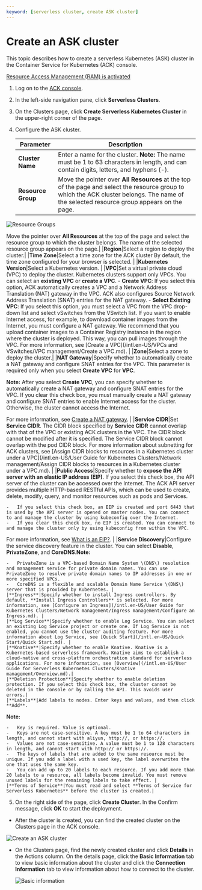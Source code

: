 ```yaml
---
keyword: [serverless cluster, create ASK cluster]
---
```


# Create an ASK cluster

This topic describes how to create a serverless Kubernetes \(ASK\) cluster in the Container Service for Kubernetes \(ACK\) console.

[Resource Access Management \(RAM\) is activated](/intl.en-US/Pricing/Billing.md)

1.  Log on to the [ACK console](https://cs.console.aliyun.com).

2.  In the left-side navigation pane, click **Serverless Clusters**.

3.  On the Clusters page, click **Create Serverless Kubernetes Cluster** in the upper-right corner of the page.

4.  Configure the ASK cluster.

    |Parameter|Description|
    |---------|-----------|
    |**Cluster Name**|Enter a name for the cluster. **Note:** The name must be 1 to 63 characters in length, and can contain digits, letters, and hyphens \(-\). |
    |**Resource Group**|Move the pointer over **All Resources** at the top of the page and select the resource group to which the ACK cluster belongs. The name of the selected resource group appears on the page.

![Resource Groups](https://static-aliyun-doc.oss-accelerate.aliyuncs.com/assets/img/en-US/9688404061/p127165.png)

Move the pointer over **All Resources** at the top of the page and select the resource group to which the cluster belongs. The name of the selected resource group appears on the page.|
    |**Region**|Select a region to deploy the cluster.|
    |**Time Zone**|Select a time zone for the ACK cluster By default, the time zone configured for your browser is selected. |
    |**Kubernetes Version**|Select a Kubernetes version. |
    |**VPC**|Set a virtual private cloud \(VPC\) to deploy the cluster. Kubernetes clusters support only VPCs. You can select an **existing VPC** or **create a VPC**.     -   **Create VPC**: If you select this option, ACK automatically creates a VPC and a Network Address Translation \(NAT\) gateway in the VPC. ACK also configures Source Network Address Translation \(SNAT\) entries for the NAT gateway.
    -   **Select Existing VPC**: If you select this option, you must select a VPC from the VPC drop-down list and select vSwitches from the VSwitch list. If you want to enable Internet access, for example, to download container images from the Internet, you must configure a NAT gateway. We recommend that you upload container images to a Container Registry instance in the region where the cluster is deployed. This way, you can pull images through the VPC.
For more information, see [Create a VPC](/intl.en-US/VPCs and VSwitches/VPC management/Create a VPC.md). |
    |**Zone**|Select a zone to deploy the cluster.|
    |**NAT Gateway**|Specify whether to automatically create a NAT gateway and configure SNAT entries for the VPC. This parameter is required only when you select **Create VPC** for **VPC**.

**Note:** After you select **Create VPC**, you can specify whether to automatically create a NAT gateway and configure SNAT entries for the VPC. If you clear this check box, you must manually create a NAT gateway and configure SNAT entries to enable Internet access for the cluster. Otherwise, the cluster cannot access the Internet.

For more information, see [Create a NAT gateway](). |
    |**Service CIDR**|Set **Service CIDR**. The CIDR block specified by **Service CIDR** cannot overlap with that of the VPC or existing ACK clusters in the VPC. The CIDR block cannot be modified after it is specified. The Service CIDR block cannot overlap with the pod CIDR block. For more information about subnetting for ACK clusters, see [Assign CIDR blocks to resources in a Kubernetes cluster under a VPC](/intl.en-US/User Guide for Kubernetes Clusters/Network management/Assign CIDR blocks to resources in a Kubernetes cluster under a VPC.md). |
    |**Public Access**|Specify whether to **expose the API server with an elastic IP address \(EIP\)**. If you select this check box, the API server of the cluster can be accessed over the Internet. The ACK API server provides multiple HTTP-based RESTful APIs, which can be used to create, delete, modify, query, and monitor resources such as pods and Services.

    -   If you select this check box, an EIP is created and port 6443 that is used by the API server is opened on master nodes. You can connect to and manage the cluster by using kubeconfig over the Internet.
    -   If you clear this check box, no EIP is created. You can connect to and manage the cluster only by using kubeconfig from within the VPC.
For more information, see [What is an EIP?](/intl.en-US/.md). |
    |**Service Discovery**|Configure the service discovery feature in the cluster. You can select **Disable**, **PrivateZone**, and **CoreDNS**.**Note:**

    -   PrivateZone is a VPC-based Domain Name System \(DNS\) resolution and management service for private domain names. You can use PrivateZone to resolve private domain names to IP addresses in one or more specified VPCs.
    -   CoreDNS is a flexible and scalable Domain Name Service \(DNS\) server that is provided by Kubernetes. |
    |**Ingress**|Specify whether to install Ingress controllers. By default, **Install Ingress Controllers** is selected. For more information, see [Configure an Ingress](/intl.en-US/User Guide for Kubernetes Clusters/Network management/Ingress management/Configure an Ingress.md). |
    |**Log Service**|Specify whether to enable Log Service. You can select an existing Log Service project or create one. If Log Service is not enabled, you cannot use the cluster auditing feature. For more information about Log Service, see [Quick Start](/intl.en-US/Quick Start/Quick Start.md). |
    |**Knative**|Specify whether to enable Knative. Knative is a Kubernetes-based serverless framework. Knative aims to establish a cloud-native and cross-platform orchestration standard for serverless applications. For more information, see [Overview](/intl.en-US/User Guide for Serverless Kubernetes Clusters/Knative management/Overview.md).|
    |**Deletion Protection**|Specify whether to enable deletion protection. If you select this check box, the cluster cannot be deleted in the console or by calling the API. This avoids user errors.|
    |**Labels**|Add labels to nodes. Enter keys and values, and then click **Add**.

**Note:**

    -   Key is required. Value is optional.
    -   Keys are not case-sensitive. A key must be 1 to 64 characters in length, and cannot start with aliyun, http://, or https://.
    -   Values are not case-sensitive. A value must be 1 to 128 characters in length, and cannot start with http:// or https://.
    -   The keys of labels that are added to the same resource must be unique. If you add a label with a used key, the label overwrites the one that uses the same key.
    -   You can add up to 20 labels to each resource. If you add more than 20 labels to a resource, all labels become invalid. You must remove unused labels for the remaining labels to take effect. |
    |**Terms of Service**|You must read and select **Terms of Service for Serverless Kubernetes** before the cluster is created.|

5.  On the right side of the page, click **Create Cluster**. In the Confirm message, click **OK** to start the deployment.


-   After the cluster is created, you can find the created cluster on the Clusters page in the ACK console.

![Create an ASK cluster](https://static-aliyun-doc.oss-accelerate.aliyuncs.com/assets/img/en-US/5197297951/p70347.png)

-   On the Clusters page, find the newly created cluster and click **Details** in the Actions column. On the details page, click the **Basic Information** tab to view basic information about the cluster and click the **Connection Information** tab to view information about how to connect to the cluster.

    ![Basic information](../images/p135811.png)


